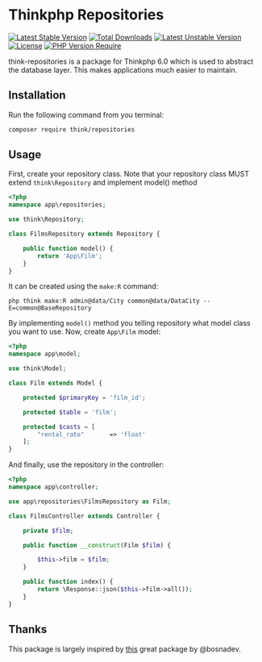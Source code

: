 # Thinkphp Repositories

[![Latest Stable Version](http://poser.pugx.org/lingyun/think-repositories/v)](https://packagist.org/packages/lingyun/think-repositories) [![Total Downloads](http://poser.pugx.org/lingyun/think-repositories/downloads)](https://packagist.org/packages/lingyun/think-repositories) [![Latest Unstable Version](http://poser.pugx.org/lingyun/think-repositories/v/unstable)](https://packagist.org/packages/lingyun/think-repositories) [![License](http://poser.pugx.org/lingyun/think-repositories/license)](https://packagist.org/packages/lingyun/think-repositories) [![PHP Version Require](http://poser.pugx.org/lingyun/think-repositories/require/php)](https://packagist.org/packages/lingyun/think-repositories)

think-repositories is a package for Thinkphp 6.0 which is used to abstract the database layer. This makes applications much easier to maintain.

## Installation

Run the following command from you terminal:

```bash
composer require think/repositories
```

## Usage

First, create your repository class. Note that your repository class MUST extend `think\Repository` and implement model() method

```php
<?php
namespace app\repositories;

use think\Repository;

class FilmsRepository extends Repository {

    public function model() {
        return 'App\Film';
    }
}
```

It can be created using the `make:R` command:

`php think make:R admin@data/City common@data/DataCity --E=common@BaseRepository`

By implementing `model()` method you telling repository what model class you want to use. Now, create `App\Film` model:

```php
<?php
namespace app\model;

use think\Model;

class Film extends Model {

    protected $primaryKey = 'film_id';

    protected $table = 'film';

    protected $casts = [
        "rental_rate"       => 'float'
    ];
}
```

And finally, use the repository in the controller:

```php
<?php
namespace app\controller;

use app\repositories\FilmsRepository as Film;

class FilmsController extends Controller {

    private $film;

    public function __construct(Film $film) {

        $this->film = $film;
    }

    public function index() {
        return \Response::json($this->film->all());
    }
}
```

## Thanks

This package is largely inspired by [this](https://github.com/bosnadev/repository) great package by @bosnadev.
